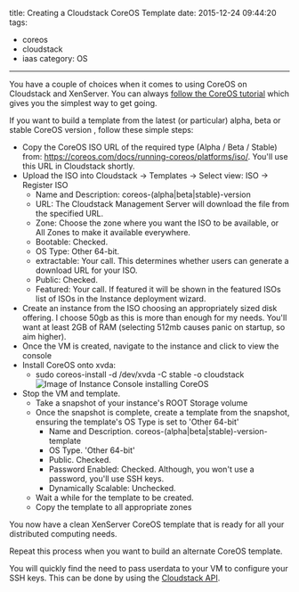 title: Creating a Cloudstack CoreOS Template
date: 2015-12-24 09:44:20
tags:
 - coreos
 - cloudstack
 - iaas
category: OS
---

You have a couple of choices when it comes to using CoreOS on Cloudstack and XenServer. You can always [follow the CoreOS tutorial](https://coreos.com/os/docs/latest/booting-on-cloudstack.html) which gives you the simplest way to get going.

If you want to build a template from the latest (or particular) alpha, beta or stable CoreOS version , follow these simple steps:

* Copy the CoreOS ISO URL of the required type (Alpha / Beta / Stable) from: https://coreos.com/docs/running-coreos/platforms/iso/. You'll use this URL in Cloudstack shortly.
* Upload the ISO into Cloudstack -> Templates -> Select view: ISO -> Register ISO
  * Name and Description: coreos-(alpha|beta|stable)-version
  * URL: The Cloudstack Management Server will download the file from the specified URL.
  * Zone: Choose the zone where you want the ISO to be available, or All Zones to make it available everywhere.
  * Bootable: Checked.
  * OS Type: Other 64-bit.
  * extractable: Your call. This determines whether users can generate a download URL for your ISO.
  * Public: Checked.
  * Featured: Your call. If featured it will be shown in the featured ISOs list of ISOs in the Instance deployment wizard.
* Create an instance from the ISO choosing an appropriately sized disk offering. I choose 50gb as this is more than enough for my needs. You'll want at least 2GB of RAM (selecting 512mb causes panic on startup, so aim higher).
* Once the VM is created, navigate to the instance and click to view the console
* Install CoreOS onto xvda:
  * sudo coreos-install -d /dev/xvda -C stable -o cloudstack
  ![Image of Instance Console installing CoreOS](/images/installing-coreos-to-disk-xenserver.png)
* Stop the VM and template.
  * Take a snapshot of your instance's ROOT Storage volume
  * Once the snapshot is complete, create a template from the snapshot, ensuring the template's OS Type is set to 'Other 64-bit'
    * Name and Description. coreos-(alpha|beta|stable)-version-template
    * OS Type. 'Other 64-bit'
    * Public. Checked.
    * Password Enabled: Checked. Although, you won't use a password, you'll use SSH keys.
    * Dynamically Scalable: Unchecked.
  * Wait a while for the template to be created.
  * Copy the template to all appropriate zones

You now have a clean XenServer CoreOS template that is ready for all your distributed computing needs.

Repeat this process when you want to build an alternate CoreOS template.

You will quickly find the need to pass userdata to your VM to configure your SSH keys. This can be done by using the [Cloudstack API](http://docs.cloudstack.apache.org/projects/cloudstack-administration/en/4.6/api.html).